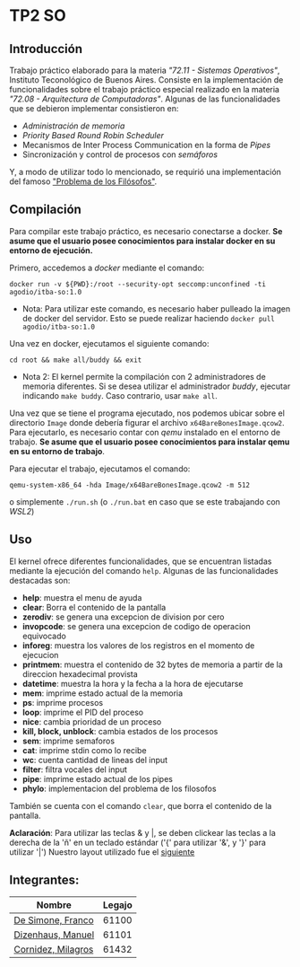 # TP2 SO

## Introducción
Trabajo práctico elaborado para la materia _"72.11 - Sistemas Operativos"_, Instituto Teconológico de Buenos Aires. Consiste en la implementación de funcionalidades sobre el trabajo práctico especial realizado en la materia _"72.08 - Arquitectura de Computadoras"_. Algunas de las funcionalidades que se debieron implementar consistieron en:
- _Administración de memoria_ 
- _Priority Based Round Robin Scheduler_
- Mecanismos de Inter Process Communication en la forma de _Pipes_
- Sincronización y control de procesos con _semáforos_ 

Y, a modo de utilizar todo lo mencionado, se requirió una implementación del famoso ["Problema de los Filósofos"](https://www.ee.ryerson.ca/~courses/coe518/Labs/lab4/lisi.edu-dining-Philosopherecture8.pdf).

## Compilación
Para compilar este trabajo práctico, es necesario conectarse a docker. **Se asume que el usuario posee conocimientos para instalar docker en su entorno de ejecución.**

Primero, accedemos a _docker_ mediante el comando:
```
docker run -v ${PWD}:/root --security-opt seccomp:unconfined -ti agodio/itba-so:1.0
```
- Nota: Para utilizar este comando, es necesario haber pulleado la imagen de docker del servidor. Esto se puede realizar haciendo    `docker pull agodio/itba-so:1.0`

Una vez en docker, ejecutamos el siguiente comando: 
```
cd root && make all/buddy && exit
```
- Nota 2: El kernel permite la compilación con 2 administradores de memoria diferentes. Si se desea utilizar el administrador _buddy_, ejecutar indicando `make buddy`. Caso contrario, usar `make all`.

Una vez que se tiene el programa ejecutado, nos podemos ubicar sobre el directorio  `Image` donde debería figurar el archivo `x64BareBonesImage.qcow2`. Para ejecutarlo, es necesario contar con _qemu_ instalado en el entorno de trabajo. **Se asume que el usuario posee conocimientos para instalar qemu en su entorno de trabajo**.

Para ejecutar el trabajo, ejecutamos el comando:
```
qemu-system-x86_64 -hda Image/x64BareBonesImage.qcow2 -m 512 
```
o simplemente `./run.sh` (o `./run.bat` en caso que se este trabajando con _WSL2_)

## Uso
El kernel ofrece diferentes funcionalidades, que se encuentran listadas mediante la ejecución del comando `help`. Algunas de las funcionalidades destacadas son:

- **help**: muestra el menu de ayuda
- **clear**: Borra el contenido de la pantalla
- **zerodiv**: se genera una excepcion de division por cero
- **invopcode**: se genera una excepcion de codigo de operacion equivocado
- **inforeg**: muestra los valores de los registros en el momento de ejecucion
- **printmem**: muestra el contenido de 32 bytes de memoria a partir de la direccion hexadecimal provista
- **datetime**: muestra la hora y la fecha a la hora de ejecutarse
- **mem**: imprime estado actual de la memoria
- **ps**: imprime procesos
- **loop**: imprime el PID del proceso
- **nice**: cambia prioridad de un proceso
- **kill, block, unblock**: cambia estados de los procesos
- **sem**: imprime semaforos
- **cat**: imprime stdin como lo recibe
- **wc**: cuenta cantidad de lineas del input
- **filter**: filtra vocales del input
- **pipe**: imprime estado actual de los pipes
- **phylo**: implementacion del problema de los filosofos

También se cuenta con el comando `clear`, que borra el contenido de la pantalla.


**Aclaración**: Para utilizar las teclas & y |, se deben clickear las teclas a la derecha de la 'ñ' en un teclado estándar ('{' para utilizar '&', y '}' para utilizar '|') Nuestro layout utilizado fue el [siguiente](https://cdn.shopify.com/s/files/1/0810/3669/files/spanish-american_1024x1024.png?v=1510790458)

## Integrantes:
Nombre | Legajo
-------|--------
[De Simone, Franco](https://github.com/desimonef) | 61100
[Dizenhaus, Manuel](https://github.com/ManuelDizen) | 61101
[Cornidez, Milagros](https://github.com/mcornidez) | 61432
